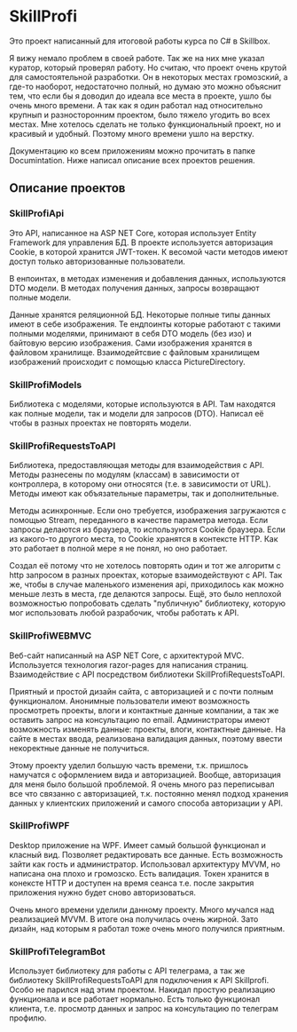 # SkillProfi
Это проект написанный для итоговой работы курса по C# в Skillbox. 

Я вижу немало проблем в своей работе. Так же на них мне указал куратор, который проверял работу. Но считаю, что проект очень крутой для самостоятельной разработки. Он в некоторых местах громозский, а где-то наоборот, недостаточно полный, но думаю это можно объяснит тем, что если бы я доводил до идеала все места в проекте, ушло бы очень много времени. А так как я один работал над относительно крупнып и разносторонним проектом, было тяжело угодить во всех местах. Мне хотелось сделать не только функциональный проект, но и красивый и удобный. Поэтому много времени ушло на верстку.

Документацию ко всем приложениям можно прочитать в папке Documintation. Ниже написал описание всех проектов решения. 
 
## Описание проектов
### SkillProfiApi
Это API, написанное на ASP NET Core, которая использует Entity Framework для управления БД. В проекте используется авторизация Cookie, в которой хранится JWT-токен. К весомой части методов имеют доступ только авторизованные пользователи.

В енпоинтах, в методах изменения и добавления данных, используются DTO модели. В методах получения данных, запросы возвращают полные модели. 

Данные хранятся реляционной БД. Некоторые полные типы данных имеют в себе изображения. Те ендпоинты которые работают с такими полными моделями, принимают в себя DTO модель (без изо) и байтовую версию изображения. Сами изображения хранятся в файловом хранилище. Взаимодейтсвие с файловым хранилищем изображений происходит с помощью класса PictureDirectory.
 
 
### SkillProfiModels
Библиотека с моделями, которые используются в API. Там находятся как полные модели, так и модели для запросов (DTO). Написал её чтобы в разных проектах не повторять модели.
 
 
### SkillProfiRequestsToAPI
Библиотека, предоставляющая методы для взаимодействия с API. Методы разнесены по модулям (классам) в зависимости от контроллера, в которому они относятся (т.е. в зависимости от URL). Методы имеют как объязательные параметры, так и дополнительные.

Методы асинхронные. Если оно требуется, изображения загружаются с помощью Stream, переданного в качестве параметра метода. Если запросы делаются из браузера, то используются Cookie браузера. Если из какого-то другого места, то Cookie хранятся в контексте HTTP. Как это работает в полной мере я не понял, но оно работает.

Создал её потому что не хотелось повторять один и тот же алгоритм с http запросом в разных проектах, которые взаимодействуют с API. Так же, чтобы в случае маленького изменения api, приходилось как можно меньше лезть в места, где делаются запросы. Ещё, это было неплохой возможностью попробовать сделать "публичную" библиотеку, которую мог использовать любой разрабочик, чтобы работать к API.
 
 
### SkillProfiWEBMVC
Веб-сайт написанный на ASP NET Core, с архитектурой MVC. Используется технология razor-pages для написания страниц. Взаимодействие с API посредством библиотеки SkillProfiRequestsToAPI.

Приятный и простой дизайн сайта, с авторизацией и с почти полным функционалом. Анонимные пользователи имеют возможность просмотреть проекты, влоги и контактные данные компании, а так же оставить запрос на консультацию по email. Администраторы имеют возможность изменять данные: проекты, влоги, контактные данные. На сайте в местах ввода, реализована валидация данных, поэтому ввести некоректные данные не получиться.

Этому проекту уделил большую часть времени, т.к. пришлось намучатся с оформлением вида и авторизацией. Вообще, авторизация для меня было большой проблемой. Я очень много раз переписывал все что связанно с авторизацией, т.к. постоянно менял подход хранения данных у клиентских приложений и самого способа авторизации у API.
 
 
### SkillProfiWPF
Desktop приложение на WPF. Имеет самый большой функционал и класный вид. Позволяет редактировать все данные. Есть возможность зайти как гость и администратор. Использовал архитектуру MVVM, но написана она плохо и громозско. Есть валидация. Токен хранится в конексте HTTP и доступен на время сеанса т.е. после закрытия приложения нужно будет сново авторизоваться. 

Очень много времени уделили данному проекту. Много мучался над реализацией MVVM. В итоге она получилась очень жирной. Зато дизайн, над которым я работал тоже очень много получился приятным.

### SkillProfiTelegramBot
Использует библиотеку для работы с API телеграма, а так же библиотеку SkillProfiRequestsToAPI для подключения к API Skillprofi. Особо не парился над этим проектом. Накидал простую реализацию функционала и все работает нормально. Есть только функционал клиента, т.е. просмотр данных и запрос на консультацию по телеграм профилю.
